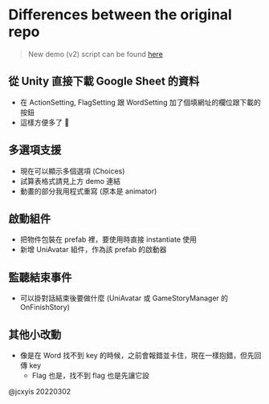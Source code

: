 # Differences between the original repo

> New demo (v2) script can be found [here](https://docs.google.com/spreadsheets/d/1oB2HXQk431cSjQhKUycwlZqBkFeKDjdaRFOy_vxZAyM/edit?usp=sharing)

## 從 Unity 直接下載 Google Sheet 的資料
- 在 ActionSetting, FlagSetting 跟 WordSetting 加了個填網址的欄位跟下載的按鈕
- 這樣方便多了 :100:

## 多選項支援
- 現在可以顯示多個選項 (Choices)
- 試算表格式請見上方 demo 連結
- 動畫的部分我用程式重寫 (原本是 animator)

## 啟動組件
- 把物件包裝在 prefab 裡，要使用時直接 instantiate 使用
- 新增 UniAvatar 組件，作為該 prefab 的啟動器

## 監聽結束事件
- 可以掛對話結束後要做什麼 (UniAvatar 或 GameStoryManager 的 OnFinishStory)

## 其他小改動
- 像是在 Word 找不到 key 的時候，之前會報錯並卡住，現在一樣抱錯，但先回傳 key
    - Flag 也是，找不到 flag 也是先讓它設


@jcxyis 20220302